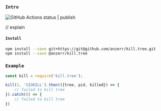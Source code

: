 
### `Intro`
![GitHub Actions status | publish](https://github.com/anzerr/kill.tree/workflows/publish/badge.svg)

// explain

#### `Install`
``` bash
npm install --save git+https://git@github.com/anzerr/kill.tree.git
npm install --save @anzerr/kill.tree
```

### `Example`
``` javascript
const kill = require('kill.tree');

kill(1, 'SIGKILL').then(({tree, pid, killed}) => {
    // failed to kill tree
}).catch(() => {
    // failed to kill tree
})
```